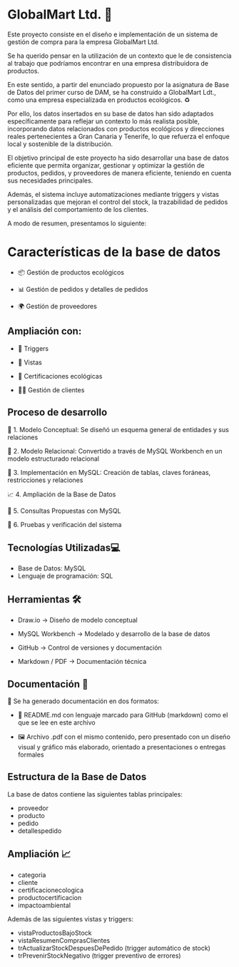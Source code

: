 # GlobalMart Ltd. 🌿
Este proyecto consiste en el diseño e implementación de un sistema de gestión de compra para la empresa GlobalMart Ltd.

Se ha querido pensar en la utilización de un contexto que le de consistencia al trabajo que podríamos encontrar en una empresa distribuidora de productos.

En este sentido, a partir del enunciado propuesto por la asignatura de Base de Datos del primer curso de DAM, se ha construido a GlobalMart Ldt., como una empresa especializada en productos ecológicos. ♻️

Por ello, los datos insertados en su base de datos han sido adaptados específicamente para reflejar un contexto lo más realista posible, incorporando datos relacionados con productos ecológicos y direcciones reales pertenecientes a Gran Canaria y Tenerife, lo que refuerza el enfoque local y sostenible de la distribución.

El objetivo principal de este proyecto ha sido desarrollar una base de datos eficiente que permita organizar, gestionar y optimizar la gestión de productos, pedidos, y proveedores de manera eficiente, teniendo en cuenta sus necesidades principales.

Además, el sistema incluye automatizaciones mediante triggers y vistas personalizadas que mejoran el control del stock, la trazabilidad de pedidos y el análisis del comportamiento de los clientes.

A modo de resumen, presentamos lo siguiente:

# Características de la base de datos
- 📦 Gestión de productos ecológicos

- 📊 Gestión de pedidos y detalles de pedidos

- 🌍 Gestión de proveedores

## Ampliación con:
- 🔄 Triggers

- 👀 Vistas

- 🌱 Certificaciones ecológicas

- 🧑‍💼 Gestión de clientes

## Proceso de desarrollo
📌 1. Modelo Conceptual: Se diseñó un esquema general de entidades y sus relaciones

🧩 2. Modelo Relacional: Convertido a través de MySQL Workbench en un modelo estructurado relacional

🧱 3. Implementación en MySQL: Creación de tablas, claves foráneas, restricciones y relaciones

📈 4. Ampliación de la Base de Datos

📑 5. Consultas Propuestas con MySQL

🧪 6. Pruebas y verificación del sistema

## Tecnologías Utilizadas💻
- Base de Datos: MySQL
- Lenguaje de programación: SQL

## Herramientas 🛠️
- Draw.io → Diseño de modelo conceptual
  
- MySQL Workbench → Modelado y desarrollo de la base de datos

- GitHub → Control de versiones y documentación

- Markdown / PDF → Documentación técnica

##  Documentación 📝
🔸 Se ha generado documentación en dos formatos:

- 📄 README.md con lenguaje marcado para GitHub (markdown) como el que se lee en este archivo

- 🖼️ Archivo .pdf con el mismo contenido, pero presentado con un diseño visual y gráfico más elaborado, orientado a presentaciones o entregas formales

## Estructura de la Base de Datos
La base de datos contiene las siguientes tablas principales:

- proveedor
- producto
- pedido
- detallespedido

## Ampliación 📈

- categoria
- cliente
- certificacionecologica
- productocertificacion
- impactoambiental

Además de las siguientes vistas y triggers:

- vistaProductosBajoStock 
- vistaResumenComprasClientes
- trActualizarStockDespuesDePedido (trigger automático de stock)
- trPrevenirStockNegativo (trigger preventivo de errores)

